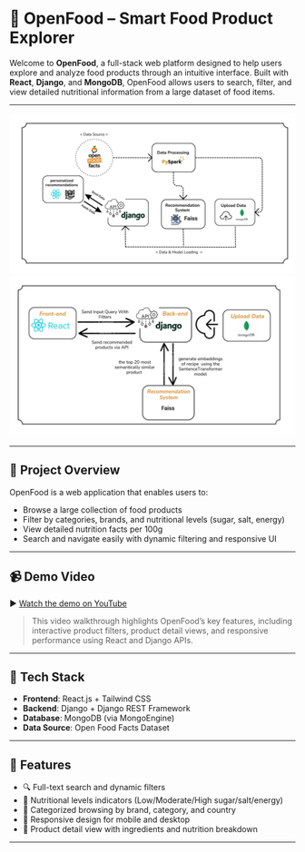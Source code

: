 # 🥗 OpenFood – Smart Food Product Explorer

Welcome to **OpenFood**, a full-stack web platform designed to help users explore and analyze food products through an intuitive interface. Built with **React**, **Django**, and **MongoDB**, OpenFood allows users to search, filter, and view detailed nutritional information from a large dataset of food items.

---

![Alt text](https://github.com/sihamkalach/OpenFood/blob/38a7c54e102d8acfb2ff7f00775141cbbe2f1bc4/images/openfood_architecture%20(1).jpg)
![Alt text](https://github.com/sihamkalach/OpenFood/blob/38a7c54e102d8acfb2ff7f00775141cbbe2f1bc4/images/openfood_architecture%20(2).jpg)

---

## 📄 Project Overview

OpenFood is a web application that enables users to:
- Browse a large collection of food products
- Filter by categories, brands, and nutritional levels (sugar, salt, energy)
- View detailed nutrition facts per 100g
- Search and navigate easily with dynamic filtering and responsive UI

---

## 📹 Demo Video

▶️ [Watch the demo on YouTube](https://www.youtube.com/watch?v=CzTiZeJsWoY)

> This video walkthrough highlights OpenFood’s key features, including interactive product filters, product detail views, and responsive performance using React and Django APIs.

---

## 🚀 Tech Stack

- **Frontend**: React.js + Tailwind CSS
- **Backend**: Django + Django REST Framework
- **Database**: MongoDB (via MongoEngine)
- **Data Source**: Open Food Facts Dataset 

---

## 🧠 Features

- 🔍 Full-text search and dynamic filters
- 🧮 Nutritional levels indicators (Low/Moderate/High sugar/salt/energy)
- 📂 Categorized browsing by brand, category, and country
- 📱 Responsive design for mobile and desktop
- 🧾 Product detail view with ingredients and nutrition breakdown

---
